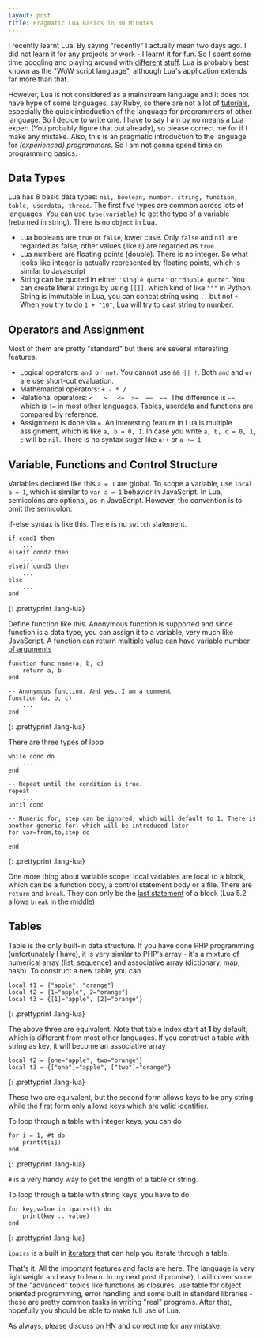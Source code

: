 ```yaml
---
layout: post
title: Pragmatic Lua Basics in 30 Minutes
---
```


I recently learnt Lua. By saying "recently" I actually mean two days ago. I did not learn it for any projects or work - I learnt it for fun. So I spent some time googling and playing around with [different](http://moonscript.org/) [stuff](http://luarocks.org/). Lua is probably best known as the "WoW script language", although Lua's application extends far more than that.

However, Lua is not considered as a mainstream language and it does not have hype of some languages, say Ruby, so there are not a lot of [tutorials](http://luatut.com/), especially the quick introduction of the language for programmers of other language. So I decide to write one. I have to say I am by no means a Lua expert (You probably figure that out already), so please correct me for if I make any mistake. Also, this is an pragmatic introduction to the language for *(experienced) programmers*. So I am not gonna spend time on programming basics.

## Data Types

Lua has 8 basic data types: `nil, boolean, number, string, function, table, userdata, thread`. The first five types are common across lots of languages. You can use `type(variable)` to get the type of a variable (returned in string). There is no `object` in Lua.

- Lua booleans are `true` or `false`, lower case. Only `false` and `nil` are regarded as false, other values (like `0`) are regarded as `true`.
- Lua numbers are floating points (double). There is no integer. So what looks like integer is actually represented by floating points, which is similar to Javascript
- String can be quoted in either `'single quote'` or `"double quote"`. You can create literal strings by using `[[]]`, which kind of like `"""` in Python. String is immutable in Lua, you can concat string using `..` but not `+`. When you try to do `1 + "10"`, Lua will try to cast string to number.

## Operators and Assignment

Most of them are pretty "standard" but there are several interesting features.

- Logical operators: `and or not`. You cannot use `&& || !`. Both `and` and `or` are use short-cut evaluation.
- Mathematical operators: `+ - * /`
- Relational operators: `<   >   <=  >=  ==  ~=`. The difference is `~=`, which is `!=` in most other languages.  Tables, userdata and functions are compared by reference.
- Assignment is done via `=`. An interesting feature in Lua is multiple assignment, which is like `a, b = 0, 1`. In case you write `a, b, c = 0, 1`, `c` will be `nil`. There is no syntax suger like `a++` or `a += 1`

## Variable, Functions and Control Structure

Variables declared like this `a = 1` are global. To scope a variable, use `local a = 1`, which is similar to `var a = 1` behavior in JavaScript. In Lua, semicolons are optional, as in JavaScript. However, the convention is to omit the semicolon.

If-else syntax is like this. There is no `switch` statement.

	if cond1 then
		...
	elseif cond2 then
		...
	elseif cond3 then
		...
	else
		...
	end
{: .prettyprint .lang-lua}

Define function like this. Anonymous function is supported and since function is a data type, you can assign it to a variable, very much like JavaScript. A function can return multiple value can have [variable number of arguments](http://www.lua.org/pil/5.2.html)

	function func_name(a, b, c)
		return a, b
	end

	-- Anonymous function. And yes, I am a comment
	function (a, b, c)
		...
	end
{: .prettyprint .lang-lua}

There are three types of loop
	
	while cond do
		...
	end

	-- Repeat until the condition is true.
	repeat
		...
	until cond
	
	-- Numeric for, step can be ignored, which will default to 1. There is another generic for, which will be introduced later
	for var=from,to,step do
		...
	end
{: .prettyprint .lang-lua}

One more thing about variable scope: local variables are local to a block, which can be a function body, a control statement body or a file. There are `return` and `break`. They can only be the [last statement](http://www.lua.org/pil/4.4.html) of a block (Lua 5.2 allows `break` in the middle)

## Tables

Table is the only built-in data structure. If you have done PHP programming (unfortunately I have), it is very similar to PHP's array - it's a mixture of numerical array (list, sequence) and associative array (dictionary, map, hash). To construct a new table, you can

	local t1 = {"apple", "orange"}
	local t2 = {1="apple", 2="orange"}
	local t3 = {[1]="apple", [2]="orange"}
{: .prettyprint .lang-lua}

The above three are equivalent. Note that table index start at **1** by default, which is different from most other languages. If you construct a table with string as key, it will become an associative array

	local t2 = {one="apple", two="orange"}
	local t3 = {["one"]="apple", ["two"]="orange"}
{: .prettyprint .lang-lua}

These two are equivalent, but the second form allows keys to be any string while the first form only allows keys which are valid identifier.

To loop through a table with integer keys, you can do

	for i = 1, #t do
		print(t[i])
	end
{: .prettyprint .lang-lua}

`#` is a very handy way to get the length of a table or string.

To loop through a table with string keys, you have to do

	for key,value in ipairs(t) do
		print(key .. value)
	end
{: .prettyprint .lang-lua}

`ipairs` is a built in [iterators](http://www.lua.org/pil/7.1.html) that can help you iterate through a table.

That's it. All the important features and facts are here. The language is very lightweight and easy to learn. In my next post (I promise), I will cover some of the "advanced" topics like functions as closures, use table for object oriented programming, error handling and some built in standard libraries - these are pretty common tasks in writing "real" programs. After that, hopefully you should be able to make full use of Lua.

As always, please discuss on [HN](http://ruoyusun.com/2013/03/23/pragmatic-lua-basics-in-30-mins.html) and correct me for any mistake.